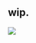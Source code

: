 ## wip.
![](https://64.media.tumblr.com/b586303bb2627ce15978927607ff5876/b28c94218969a43d-83/s400x600/d9c2e3b192277c0acf43f3f619d74761ff753504.gifv)
<!--
**livingegg/livingegg** is a ✨ _special_ ✨ repository because its `README.md` (this file) appears on your GitHub profile.

Here are some ideas to get you started:

- 🔭 I’m currently working on ...
- 🌱 I’m currently learning ...
- 👯 I’m looking to collaborate on ...
- 🤔 I’m looking for help with ...
- 💬 Ask me about ...
- 📫 How to reach me: ...
- 😄 Pronouns: ...
- ⚡ Fun fact: ...
-->
